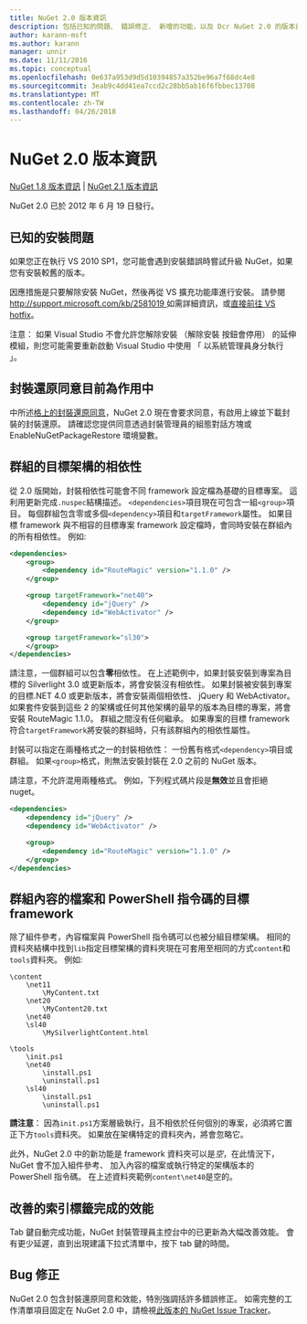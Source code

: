 ```yaml
---
title: NuGet 2.0 版本資訊
description: 包括已知的問題、 錯誤修正、 新增的功能，以及 Dcr NuGet 2.0 的版本資訊。
author: karann-msft
ms.author: karann
manager: unnir
ms.date: 11/11/2016
ms.topic: conceptual
ms.openlocfilehash: 0e637a953d9d5d10394857a352be96a7f68dc4e8
ms.sourcegitcommit: 3eab9c4dd41ea7ccd2c28bb5ab16f6fbbec13708
ms.translationtype: MT
ms.contentlocale: zh-TW
ms.lasthandoff: 04/26/2018
---
```

# <a name="nuget-20-release-notes"></a>NuGet 2.0 版本資訊

[NuGet 1.8 版本資訊](../release-notes/nuget-1.8.md) | [NuGet 2.1 版本資訊](../release-notes/nuget-2.1.md)

NuGet 2.0 已於 2012 年 6 月 19 日發行。

## <a name="known-installation-issue"></a>已知的安裝問題
如果您正在執行 VS 2010 SP1，您可能會遇到安裝錯誤時嘗試升級 NuGet，如果您有安裝較舊的版本。

因應措施是只要解除安裝 NuGet，然後再從 VS 擴充功能庫進行安裝。  請參閱[ http://support.microsoft.com/kb/2581019 ](http://support.microsoft.com/kb/2581019)如需詳細資訊，或[直接前往 VS hotfix](http://bit.ly/vsixcertfix)。

注意： 如果 Visual Studio 不會允許您解除安裝 （解除安裝 按鈕會停用） 的延伸模組，則您可能需要重新啟動 Visual Studio 中使用 「 以系統管理員身分執行 」。

## <a name="package-restore-consent-is-now-active"></a>封裝還原同意目前為作用中

中所述[格上的封裝還原同意](http://blog.nuget.org/20120518/package-restore-and-consent.html)，NuGet 2.0 現在會要求同意，有啟用上線並下載封裝的封裝還原。 請確認您提供同意透過封裝管理員的組態對話方塊或 EnableNuGetPackageRestore 環境變數。

## <a name="group-dependencies-by-target-frameworks"></a>群組的目標架構的相依性

從 2.0 版開始，封裝相依性可能會不同 framework 設定檔為基礎的目標專案。 這利用更新完成`.nuspec`結構描述。 `<dependencies>`項目現在可包含一組`<group>`項目。 每個群組包含零或多個`<dependency>`項目和`targetFramework`屬性。 如果目標 framework 與不相容的目標專案 framework 設定檔時，會同時安裝在群組內的所有相依性。 例如: 

```xml
<dependencies>
    <group>
        <dependency id="RouteMagic" version="1.1.0" />
    </group>

    <group targetFramework="net40">
        <dependency id="jQuery" />
        <dependency id="WebActivator" />
    </group>

    <group targetFramework="sl30">
    </group>
</dependencies>
```

請注意，一個群組可以包含**零**相依性。 在上述範例中，如果封裝安裝到專案為目標的 Silverlight 3.0 或更新版本，將會安裝沒有相依性。 如果封裝被安裝到專案的目標.NET 4.0 或更新版本，將會安裝兩個相依性、 jQuery 和 WebActivator。  如果套件安裝到這些 2 的架構或任何其他架構的最早的版本為目標的專案，將會安裝 RouteMagic 1.1.0。 群組之間沒有任何繼承。 如果專案的目標 framework 符合`targetFramework`將安裝的群組時，只有該群組內的相依性屬性。

封裝可以指定在兩種格式之一的封裝相依性： 一份舊有格式`<dependency>`項目或群組。 如果`<group>`格式，則無法安裝封裝在 2.0 之前的 NuGet 版本。

請注意，不允許混用兩種格式。 例如，下列程式碼片段是**無效**並且會拒絕 nuget。

```xml
<dependencies>
    <dependency id="jQuery" />
    <dependency id="WebActivator" />

    <group>
        <dependency id="RouteMagic" version="1.1.0" />
    </group>
</dependencies>
```

## <a name="grouping-content-files-and-powershell-scripts-by-target-framework"></a>群組內容的檔案和 PowerShell 指令碼的目標 framework

除了組件參考，內容檔案與 PowerShell 指令碼可以也被分組目標架構。 相同的資料夾結構中找到`lib`指定目標架構的資料夾現在可套用至相同的方式`content`和`tools`資料夾。 例如: 

    \content
        \net11
            \MyContent.txt
        \net20
            \MyContent20.txt
        \net40
        \sl40
            \MySilverlightContent.html

    \tools
        \init.ps1
        \net40
            \install.ps1
            \uninstall.ps1
        \sl40
            \install.ps1
            \uninstall.ps1

**請注意**： 因為`init.ps1`方案層級執行，且不相依於任何個別的專案，必須將它置正下方`tools`資料夾。 如果放在架構特定的資料夾內，將會忽略它。

此外，NuGet 2.0 中的新功能是 framework 資料夾可以是*空*，在此情況下，NuGet 會不加入組件參考、 加入內容的檔案或執行特定的架構版本的 PowerShell 指令碼。 在上述資料夾範例`content\net40`是空的。

## <a name="improved-tab-completion-performance"></a>改善的索引標籤完成的效能
Tab 鍵自動完成功能，NuGet 封裝管理員主控台中的已更新為大幅改善效能。 會有更少延遲，直到出現建議下拉式清單中，按下 tab 鍵的時間。

## <a name="bug-fixes"></a>Bug 修正
NuGet 2.0 包含封裝還原同意和效能，特別強調括許多錯誤修正。
如需完整的工作清單項目固定在 NuGet 2.0 中，請檢視[此版本的 NuGet Issue Tracker](http://nuget.codeplex.com/workitem/list/advanced?keyword=&status=Closed&type=All&priority=All&release=NuGet%202.0&assignedTo=All&component=All&sortField=Votes&sortDirection=Descending&page=0)。
